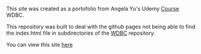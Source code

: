 

This site was created as a portofolio from Angela Yu's Udemy [Course](https://www.udemy.com/course/the-complete-web-development-bootcamp) WDBC.

This repository was built to deal with the github pages not being able to find the index.html file in subdirectories of the [WDBC](https://github.com/mcaiox/WDBC) repository.

You can view this site [here](https://mcaiox.github.io/site-WDBC/)

